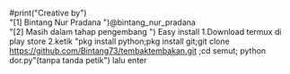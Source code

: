  #print("Creative by")
    <br>"[1] Bintang Nur Pradana ")@bintang_nur_pradana
    <br>"[2] Masih dalam tahap pengembang ")
    Easy install
    1.Download termux di play store
    2.ketik "pkg install python;pkg install git;git clone https://github.com/Bintang73/tembaktembakan.git ;cd semut; python dor.py"(tanpa tanda petik") lalu enter
